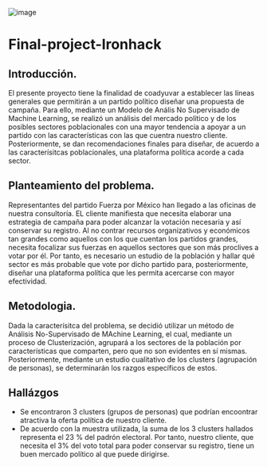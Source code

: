 ![image](https://user-images.githubusercontent.com/96673145/162807638-3aabb1fe-4b0b-4699-9c6d-0c8b761c3d44.png)


# Final-project-Ironhack

## Introducción. 

El presente proyecto tiene la finalidad de coadyuvar a establecer las líneas generales que permitirán a un partido político diseñar una propuesta de campaña. Para ello, mediante un Modelo de Anális No Supervisado de Machine Learning, se realizó un análisis del mercado político y de los posibles sectores poblacionales con una mayor tendencia a apoyar a un partido con las características con las que cuentra nuestro cliente. Posteriormente, se dan recomendaciones finales para diseñar, de acuerdo a las caracterísitcas poblacionales, una plataforma política acorde a cada sector. 


## Planteamiento del problema. 

Representantes del partido Fuerza por México han llegado a las oficinas de nuestra consultoría. EL cliente manifiesta que necesita elaborar una estrategia de campaña para poder alcanzar la votación necesaria y así conservar su registro. Al no contrar recursos organizativos y económicos tan grandes como aquellos con los que cuentan los partidos grandes, necesita focalizar sus fuerzas en aquellos sectores que son más proclives a votar por él. Por tanto, es necesario un estudio de la población y hallar qué sector es más probable que vote por dicho partido para, posteriormente, diseñar una plataforma política que les permita acercarse con mayor efectividad. 


## Metodologia. 

Dada la caracterísitca del problema, se decidió utilizar un método de  Análisis No-Supervisado de MAchine Learning, el cual, mediante un proceso de Clusterización,  agrupará a los sectores de la población por características que comparten, pero que no son evidentes en sí mismas. Posteriormente, mediante un estudio cualitativo de los clusters (agrupación de personas), se determinarán los razgos específicos de estos.  

## Hallázgos

- Se encontraron 3 clusters (grupos de personas) que podrían encoontrar atractiva la oferta política de nuestro cliente. 
- De acuerdo con la muestra utilizada, la suma de los 3 clusters hallados representa el 23 % del padrón electoral. Por tanto, nuestro cliente, que necesita el 3% del voto total para poder conservar su registro, tiene un buen mercado político al que puede dirigirse.  
